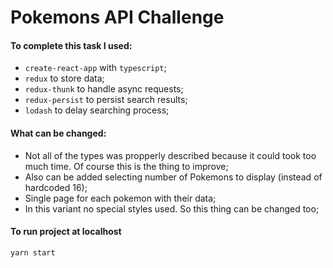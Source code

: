 # Pokemons API Challenge

#### To complete this task I used:
* `create-react-app` with `typescript`;
* `redux` to store data;
* `redux-thunk` to handle async requests;
* `redux-persist` to persist search results;
* `lodash` to delay searching process;

#### What can be changed:
* Not all of the types was propperly described because it could took too much time. Of course this is the thing to improve;
* Also can be added selecting number of Pokemons to display (instead of hardcoded 16);
* Single page for each pokemon with their data;
* In this variant no special styles used. So this thing can be changed too;

#### To run project at localhost
`yarn start`
